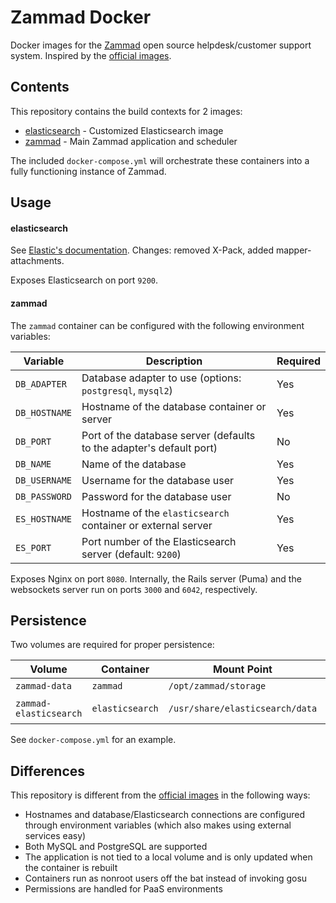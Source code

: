 # Zammad Docker

Docker images for the [Zammad](https://zammad.org) open source helpdesk/customer support system. Inspired by the [official images](https://github.com/zammad/zammad-docker-compose).

## Contents

This repository contains the build contexts for 2 images:

* [elasticsearch](https://hub.docker.com/computersciencehouse/zammad-elasticsearch) - Customized Elasticsearch image
* [zammad](https://hub.docker.com/computersciencehouse/zammad) - Main Zammad application and scheduler

The included `docker-compose.yml` will orchestrate these containers into a fully functioning instance of Zammad.

## Usage

#### elasticsearch

See [Elastic's documentation](https://www.elastic.co/guide/en/elasticsearch/reference/current/docker.html). Changes: removed X-Pack, added mapper-attachments.

Exposes Elasticsearch on port `9200`.

#### zammad

The `zammad` container can be configured with the following environment variables:

| Variable      | Description                                                          | Required |
|---------------|----------------------------------------------------------------------|----------|
| `DB_ADAPTER`  | Database adapter to use (options: `postgresql`, `mysql2`)            | Yes      |
| `DB_HOSTNAME` | Hostname of the database container or server                         | Yes      |
| `DB_PORT`     | Port of the database server (defaults to the adapter's default port) | No       |
| `DB_NAME`     | Name of the database                                                 | Yes      |
| `DB_USERNAME` | Username for the database user                                       | Yes      |
| `DB_PASSWORD` | Password for the database user                                       | No       |
| `ES_HOSTNAME` | Hostname of the `elasticsearch` container or external server         | Yes      |
| `ES_PORT`     | Port number of the Elasticsearch server (default: `9200`)            | Yes      |

Exposes Nginx on port `8080`. Internally, the Rails server (Puma) and the websockets server run on ports `3000` and `6042`, respectively.

## Persistence

Two volumes are required for proper persistence:

| Volume                 | Container       | Mount Point                        | Description        |
|------------------------|-----------------|------------------------------------|--------------------|
| `zammad-data`          | `zammad`        | `/opt/zammad/storage`              | Attachments        |
| `zammad-elasticsearch` | `elasticsearch` | `/usr/share/elasticsearch/data`    | Elasticsearch data |

See `docker-compose.yml` for an example.

## Differences

This repository is different from the [official images](https://github.com/zammad/zammad-docker-compose) in the following ways:

* Hostnames and database/Elasticsearch connections are configured through environment variables (which also makes using external services easy)
* Both MySQL and PostgreSQL are supported
* The application is not tied to a local volume and is only updated when the container is rebuilt
* Containers run as nonroot users off the bat instead of invoking gosu
* Permissions are handled for PaaS environments